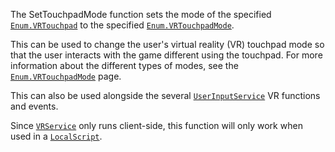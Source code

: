 The SetTouchpadMode function sets the mode of the specified
[`Enum.VRTouchpad`](https://create.roblox.com/docs/reference/engine/enums/VRTouchpad) to the specified [`Enum.VRTouchpadMode`](https://create.roblox.com/docs/reference/engine/enums/VRTouchpadMode).

This can be used to change the user's virtual reality (VR) touchpad mode
so that the user interacts with the game different using the touchpad. For
more information about the different types of modes, see the
[`Enum.VRTouchpadMode`](https://create.roblox.com/docs/reference/engine/enums/VRTouchpadMode) page.

This can also be used alongside the several [`UserInputService`](https://create.roblox.com/docs/reference/engine/classes/UserInputService) VR
functions and events.

Since [`VRService`](https://create.roblox.com/docs/reference/engine/classes/VRService) only runs client-side, this function will only
work when used in a [`LocalScript`](https://create.roblox.com/docs/reference/engine/classes/LocalScript).